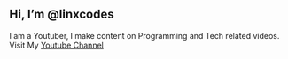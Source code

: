 ## Hi, I’m @linxcodes
I am a Youtuber, I make content on Programming and Tech related videos.
Visit My [Youtube Channel](https://www.youtube.com/channel/UCaCabR2d4Q5F5kGeKuXnZEw)
